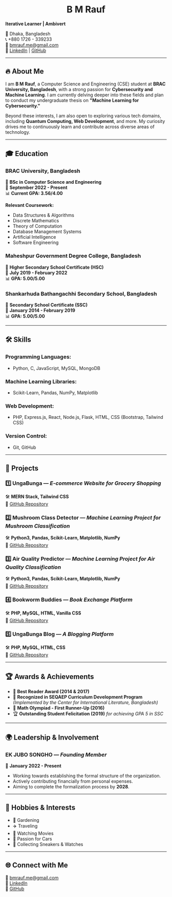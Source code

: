 <h1 align='center'>B M Rauf</h1>

**Iterative Learner | Ambivert**

📍 Dhaka, Bangladesh  
📞 +880 1726 - 339233  
📧 [bmrauf.me@gmail.com](mailto:bmrauf.me@gmail.com)  
🔗 [LinkedIn](https://www.linkedin.com/in/mebmrauf) | [GitHub](https://github.com/mebmrauf)

---

## 🔥 About Me

I am **B M Rauf**, a Computer Science and Engineering (CSE) student at **BRAC University, Bangladesh**, with a strong passion for **Cybersecurity and Machine Learning**. I am currently delving deeper into these fields and plan to conduct my undergraduate thesis on **"Machine Learning for Cybersecurity."**

Beyond these interests, I am also open to exploring various tech domains, including **Quantum Computing, Web Development**, and more. My curiosity drives me to continuously learn and contribute across diverse areas of technology.

---

## 🎓 Education

### **BRAC University, Bangladesh**  
📍 **BSc in Computer Science and Engineering**  
📅 **September 2022 - Present**  
📊 **Current GPA: 3.56/4.00**  

**Relevant Coursework:**  
- Data Structures & Algorithms  
- Discrete Mathematics  
- Theory of Computation  
- Database Management Systems  
- Artificial Intelligence  
- Software Engineering  

### **Maheshpur Government Degree College, Bangladesh**  
📍 **Higher Secondary School Certificate (HSC)**  
📅 **July 2019 - February 2022**  
📊 **GPA: 5.00/5.00**  

### **Shankarhuda Bathangachhi Secondary School, Bangladesh**  
📍 **Secondary School Certificate (SSC)**  
📅 **January 2014 - February 2019**  
📊 **GPA: 5.00/5.00**  

---

## 🛠 Skills

### **Programming Languages:**
- Python, C, JavaScript, MySQL, MongoDB

### **Machine Learning Libraries:**
- Scikit-Learn, Pandas, NumPy, Matplotlib

### **Web Development:**
- PHP, Express.js, React, Node.js, Flask, HTML, CSS (Bootstrap, Tailwind CSS)

### **Version Control:**
- Git, GitHub

---

## 🚀 Projects

### **1️⃣ UngaBunga** — *E-commerce Website for Grocery Shopping*  
🛠 **MERN Stack, Tailwind CSS**  
🔗 [GitHub Repository](https://github.com/mebmrauf/UngaBunga)

### **2️⃣ Mushroom Class Detector** — *Machine Learning Project for Mushroom Classification*  
🛠 **Python3, Pandas, Scikit-Learn, Matplotlib, NumPy**  
🔗 [GitHub Repository](https://github.com/mebmrauf/Mushroom-Class-Detector)

### **3️⃣ Air Quality Predictor** — *Machine Learning Project for Air Quality Classification*  
🛠 **Python3, Pandas, Scikit-Learn, Matplotlib, NumPy**  
🔗 [GitHub Repository](https://github.com/mebmrauf/Air-Quality-Predictor)

### **4️⃣ Bookworm Buddies** — *Book Exchange Platform*  
🛠 **PHP, MySQL, HTML, Vanilla CSS**  
🔗 [GitHub Repository](https://github.com/404mahdi/Bookworm-Buddies)

### **5️⃣ UngaBunga Blog** — *A Blogging Platform*  
🛠 **PHP, MySQL, HTML, CSS**  
🔗 [GitHub Repository](https://github.com/mebmrauf/UngaBunga-Blog)

---

## 🏆 Awards & Achievements

- 🏅 **Best Reader Award (2014 & 2017)**
- 📜 **Recognized in SEQAEP Curriculum Development Program** *(Implemented by the Center for International Literature, Bangladesh)*
- 🥈 **Math Olympiad - First Runner-Up (2016)**
- 🏆 **Outstanding Student Felicitation (2019)** *for achieving GPA 5 in SSC*

---

## 🌍 Leadership & Involvement

### **EK JUBO SONGHO** — *Founding Member*  
📅 **January 2022 - Present**  
- Working towards establishing the formal structure of the organization.
- Actively contributing financially from personal expenses.
- Aiming to complete the formalization process by **2028**.

---

## 🎯 Hobbies & Interests

- 🌿 Gardening
- ✈️ Traveling
- 🎥 Watching Movies
- 🚗 Passion for Cars
- 👟 Collecting Sneakers & Watches

---

## 🌐 Connect with Me

📧 [bmrauf.me@gmail.com](mailto:bmrauf.me@gmail.com)  
🔗 [LinkedIn](https://www.linkedin.com/in/mebmrauf)  
🔗 [GitHub](https://github.com/mebmrauf)
